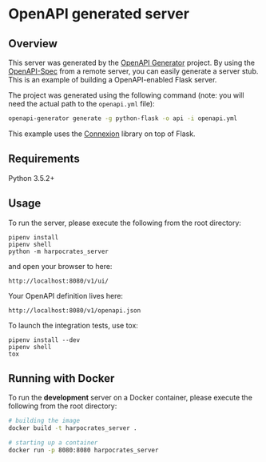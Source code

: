 # OpenAPI generated server

## Overview

This server was generated by the [OpenAPI Generator](https://openapi-generator.tech) project. By using the
[OpenAPI-Spec](https://openapis.org) from a remote server, you can easily generate a server stub. This
is an example of building a OpenAPI-enabled Flask server.

The project was generated using the following command (note: you will need the actual path to the `openapi.yml` file):

```bash
openapi-generator generate -g python-flask -o api -i openapi.yml
```

This example uses the [Connexion](https://github.com/zalando/connexion) library on top of Flask.

## Requirements

Python 3.5.2+

## Usage

To run the server, please execute the following from the root directory:

```
pipenv install
pipenv shell
python -m harpocrates_server
```

and open your browser to here:

```
http://localhost:8080/v1/ui/
```

Your OpenAPI definition lives here:

```
http://localhost:8080/v1/openapi.json
```

To launch the integration tests, use tox:

```
pipenv install --dev
pipenv shell
tox
```

## Running with Docker

To run the **development** server on a Docker container, please execute the following from the root directory:

```bash
# building the image
docker build -t harpocrates_server .

# starting up a container
docker run -p 8080:8080 harpocrates_server
```
